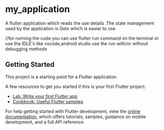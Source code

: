 # my_application

A flutter application which reads the use details .The state management used by the application is Getx which is easier to use 




//for running the code you can use flutter run command on the terminal or use the IDLE's like vscode,android studio use the run with/or without debugging methods

## Getting Started

This project is a starting point for a Flutter application.

A few resources to get you started if this is your first Flutter project:

- [Lab: Write your first Flutter app](https://docs.flutter.dev/get-started/codelab)
- [Cookbook: Useful Flutter samples](https://docs.flutter.dev/cookbook)

For help getting started with Flutter development, view the
[online documentation](https://docs.flutter.dev/), which offers tutorials,
samples, guidance on mobile development, and a full API reference.
